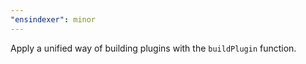 ```yaml
---
"ensindexer": minor
---
```


Apply a unified way of building plugins with the `buildPlugin` function.
